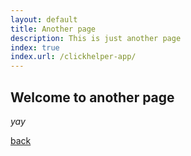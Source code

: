 ```yaml
---
layout: default
title: Another page
description: This is just another page
index: true
index.url: /clickhelper-app/
---
```


## Welcome to another page

_yay_

[back](./)
